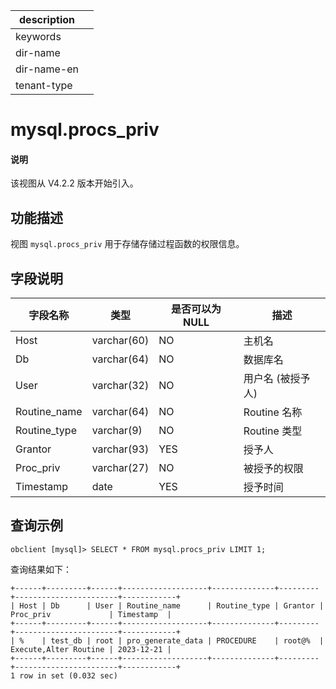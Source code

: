 |description||
|---|---|
|keywords||
|dir-name||
|dir-name-en||
|tenant-type||

# mysql.procs_priv

<main id="notice" type='explain'>
<h4>说明</h4>
<p>该视图从 V4.2.2 版本开始引入。</p>
</main>

## 功能描述

视图 `mysql.procs_priv` 用于存储存储过程函数的权限信息。

## 字段说明

| **字段名称** | **类型**  | **是否可以为 NULL** | **描述**                               |
|------------|-------------|---------------------|----------------------------------------|
| Host         | varchar(60) | NO   | 主机名     |
| Db           | varchar(64) | NO   | 数据库名     |
| User         | varchar(32) | NO   | 用户名 (被授予人)     |
| Routine_name | varchar(64) | NO   | Routine 名称     |
| Routine_type | varchar(9)  | NO   | Routine 类型     |
| Grantor      | varchar(93) | YES  | 授予人      |
| Proc_priv    | varchar(27) | NO   | 被授予的权限     |
| Timestamp    | date        | YES  | 授予时间     |

## 查询示例

```shell
obclient [mysql]> SELECT * FROM mysql.procs_priv LIMIT 1;
```

查询结果如下：

```shell
+------+---------+------+-------------------+--------------+---------+-----------------------+------------+
| Host | Db      | User | Routine_name      | Routine_type | Grantor | Proc_priv             | Timestamp  |
+------+---------+------+-------------------+--------------+---------+-----------------------+------------+
| %    | test_db | root | pro_generate_data | PROCEDURE    | root@%  | Execute,Alter Routine | 2023-12-21 |
+------+---------+------+-------------------+--------------+---------+-----------------------+------------+
1 row in set (0.032 sec)
```
